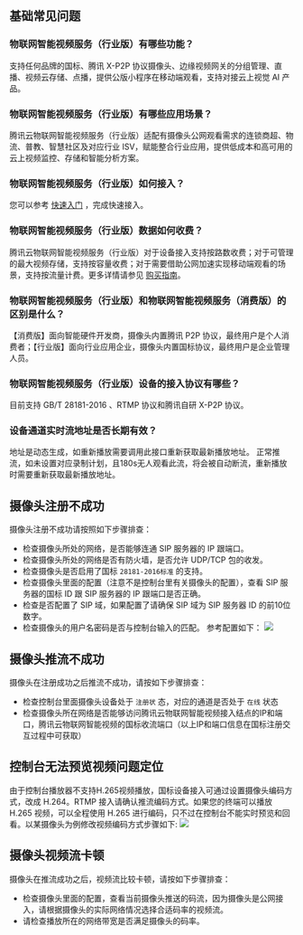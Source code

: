 
## 基础常见问题

### 物联网智能视频服务（行业版）有哪些功能？
支持任何品牌的国标、腾讯 X-P2P 协议摄像头、边缘视频网关的分组管理、直播、视频云存储、点播，提供公版小程序在移动端观看，支持对接云上视觉 AI 产品。

### 物联网智能视频服务（行业版）有哪些应用场景？
腾讯云物联网智能视频服务（行业版）适配有摄像头公网观看需求的连锁商超、物流、普教、智慧社区及对应行业 ISV，赋能整合行业应用，提供低成本和高可用的云上视频监控、存储和智能分析方案。

### 物联网智能视频服务（行业版）如何接入？
您可以参考 [快速入门](https://cloud.tencent.com/document/product/1361/50433) ，完成快速接入。

### 物联网智能视频服务（行业版）数据如何收费？
腾讯云物联网智能视频服务（行业版）对于设备接入支持按路数收费；对于可管理的最大视频存储，支持按容量收费；对于需要借助公网加速实现移动端观看的场景，支持按流量计费。更多详情请参见 [购买指南](https://cloud.tencent.com/document/product/1361/50727)。

### 物联网智能视频服务（行业版）和物联网智能视频服务（消费版）的区别是什么？
【消费版】面向智能硬件开发商，摄像头内置腾讯 P2P 协议，最终用户是个人消费者；【行业版】面向行业应用企业，摄像头内置国标协议，最终用户是企业管理人员。

### 物联网智能视频服务（行业版）设备的接入协议有哪些？
目前支持 GB/T 28181-2016 、RTMP 协议和腾讯自研 X-P2P 协议。

### 设备通道实时流地址是否长期有效？

地址是动态生成，如重新播放需要调用此接口重新获取最新播放地址。
正常推流，如未设置对应录制计划，且180s无人观看此流，将会被自动断流，重新播放时需要重新获取最新播放地址。


## 摄像头注册不成功

摄像头注册不成功请按照如下步骤排查：
- 检查摄像头所处的网络，是否能够连通 SIP 服务器的 IP 跟端口。
- 检查摄像头所处的网络是否有防火墙，是否允许 UDP/TCP 包的收发。
- 检查摄像头是否启用了国标 `28181-2016标准` 的支持。
- 检查摄像头里面的配置（注意不是控制台里有关摄像头的配置），查看 SIP 服务器的国标 ID 跟 SIP 服务器的 IP 跟端口是否正确。
- 检查是否配置了 SIP 域，如果配置了请确保 SIP 域为 SIP 服务器 ID 的前10位数字。
- 检查摄像头的用户名密码是否与控制台输入的匹配。
参考配置如下：
![](https://qcloudimg.tencent-cloud.cn/raw/27e7591b36d5c54a398861d3d789b550.png)

## 摄像头推流不成功

摄像头在注册成功之后推流不成功，请按如下步骤排查：
- 检查控制台里面摄像头设备处于 `注册状` 态，对应的通道是否处于 `在线` 状态
- 检查摄像头所在网络是否能够访问腾讯云物联网智能视频接入结点的IP和端口，腾讯云物联网智能视频的国标收流端口（以上IP和端口信息在国标注册交互过程中可获取）

## 控制台无法预览视频问题定位

由于控制台播放器不支持H.265视频播放，国标设备接入可通过设置摄像头编码方式，改成 H.264。RTMP 接入请确认推流编码方式。如果您的终端可以播放 H.265 视频，可以全程使用 H.265 进行编码，只不过在控制台不能实时预览和回看。以某摄像头为例修改视频编码方式步骤如下:
![](https://qcloudimg.tencent-cloud.cn/raw/f06110e8de17c415a86dfe83b33206ca.png)

## 摄像头视频流卡顿

摄像头在推流成功之后，视频流比较卡顿，请按如下步骤排查：
- 检查摄像头里面的配置，查看当前摄像头推送的码流，因为摄像头是公网接入，请根据摄像头的实际网络情况选择合适码率的视频流。
- 请检查播放所在的网络带宽是否满足摄像头的码率。
